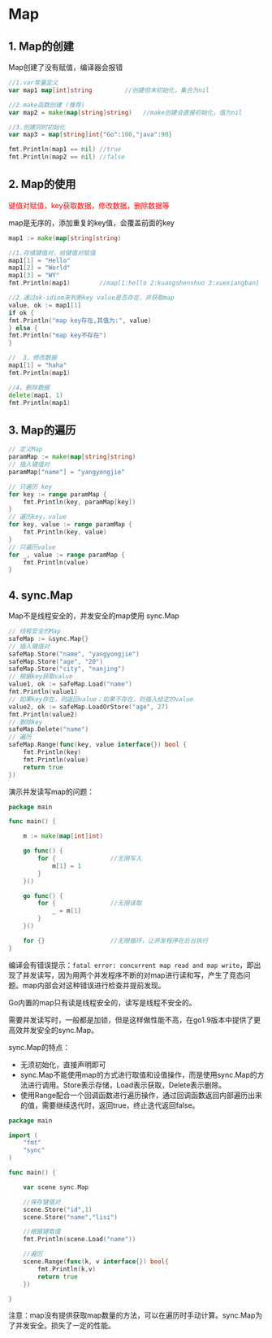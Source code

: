 # Map

## 1. Map的创建

Map创建了没有赋值，编译器会报错

```go
//1.var常量定义
var map1 map[int]string         //创建但未初始化，集合为nil

//2.make函数创建 (推荐)
var map2 = make(map[string]string)   //make创建会直接初始化，值为nil

//3.创建同时初始化
var map3 = map[string]int{"Go":100,"java":90}

fmt.Println(map1 == nil) //true
fmt.Println(map2 == nil) //false
```

## 2. Map的使用

<span style="color:red">键值对赋值，key获取数据，修改数据，删除数据等</span>

map是无序的，添加重复的key值，会覆盖前面的key

```go
map1 := make(map[string]string)

//1.存储键值对，给键值对赋值
map1[1] = "Hello"
map1[2] = "World"
map1[3] = "WY"
fmt.Println(map1)        //map[1:hello 2:kuangshenshuo 3:xuexiangban]

//2.通过ok-idiom来判断key value是否存在，并获取map
value, ok := map1[1]
if ok {
fmt.Println("map key存在,其值为:", value)
} else {
fmt.Println("map key不存在")
}

//	3、修改数据
map1[1] = "haha"
fmt.Println(map1)

//4、删除数据
delete(map1, 1)
fmt.Println(map1)
```

## 3. Map的遍历

```go
// 定义Map
paramMap := make(map[string]string)
// 插入键值对
paramMap["name"] = "yangyongjie"

// 只遍历 key
for key := range paramMap {
	fmt.Println(key, paramMap[key])
}
// 遍历key，value
for key, value := range paramMap {
	fmt.Println(key, value)
}
// 只遍历value
for _, value := range paramMap {
	fmt.Println(value)
}
```

## 4. sync.Map

Map不是线程安全的，并发安全的map使用 sync.Map

```go
// 线程安全的Map
safeMap := &sync.Map{}
// 插入键值对
safeMap.Store("name", "yangyongjie")
safeMap.Store("age", "20")
safeMap.Store("city", "nanjing")
// 根据key获取value
value1, ok := safeMap.Load("name")
fmt.Println(value1)
// 如果key存在，则返回value；如果不存在，则插入给定的value
value2, ok := safeMap.LoadOrStore("age", 27)
fmt.Println(value2)
// 删除key
safeMap.Delete("name")
// 遍历
safeMap.Range(func(key, value interface{}) bool {
    fmt.Println(key)
    fmt.Println(value)
    return true
})
```

演示并发读写map的问题：

```go
package main

func main() {

	m := make(map[int]int)

	go func() {			
		for {				//无限写入
			m[1] = 1
		}
	}()

	go func() {
		for {				//无限读取
			_ = m[1]
		}
	}()

	for {}					//无限循环，让并发程序在后台执行
}
```

编译会有错误提示：`fatal error: concurrent map read and map write`，即出现了并发读写，因为用两个并发程序不断的对map进行读和写，产生了竞态问题。map内部会对这种错误进行检查并提前发现。   

Go内置的map只有读是线程安全的，读写是线程不安全的。  

需要并发读写时，一般都是加锁，但是这样做性能不高，在go1.9版本中提供了更高效并发安全的sync.Map。  

sync.Map的特点：

- 无须初始化，直接声明即可
- sync.Map不能使用map的方式进行取值和设值操作，而是使用sync.Map的方法进行调用。Store表示存储，Load表示获取，Delete表示删除。 
- 使用Range配合一个回调函数进行遍历操作，通过回调函数返回内部遍历出来的值，需要继续迭代时，返回true，终止迭代返回false。

```go
package main

import (
	"fmt"
	"sync"
)

func main() {

	var scene sync.Map

	//保存键值对
	scene.Store("id",1)
	scene.Store("name","lisi")

	//根据键取值
	fmt.Println(scene.Load("name"))			

	//遍历
	scene.Range(func(k, v interface{}) bool{
		fmt.Println(k,v)
		return true
	})

}
```

注意：map没有提供获取map数量的方法，可以在遍历时手动计算。sync.Map为了并发安全。损失了一定的性能。
